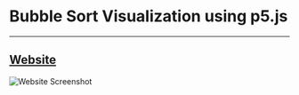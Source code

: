 # Bubble Sort Visualization using p5.js
---
[Website](https://akbarhps.github.io/p5_bubble_sort_visualization/)
---
![Website Screenshot](https://user-images.githubusercontent.com/69947442/122683633-bad65480-d22a-11eb-95ff-63c8c7df247b.png)
